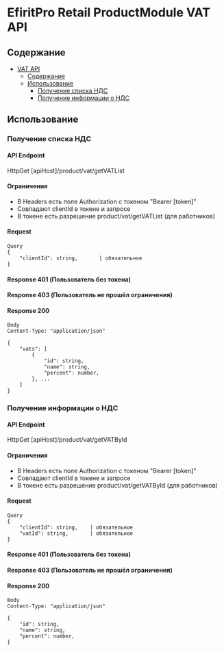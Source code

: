 # <div id="main"> EfiritPro Retail ProductModule VAT API</div>

## <div id="content">Содержание</div>

- [VAT API](#main)
  - [Содержание](#content)
  - [Использование](#usage)
    - [Получение списка НДС](#usage-get-list)
    - [Получение информации о НДС](#usage-get)

## <div id="usage">Использование</div>

### <div id="usage-get-list">Получение списка НДС</div>

#### API Endpoint
HttpGet [apiHost]/product/vat/getVATList

####  Ограничения

- В Headers есть поле Authorization с токеном "Bearer [token]"
- Совпадают clientId в токене и запросе
- В токене есть разрешение product/vat/getVATList (для работников)

####  Request

```
Query
{
    "clientId": string,       | обязательное
}
```

####  Response 401 (Пользователь без токена)
####  Response 403 (Пользователь не прошёл ограничения)
####  Response 200

```
Body
Content-Type: "application/json"

{
    "vats": [
        {
            "id": string,
            "name": string,
            "percent": number,
        }, ...
    ]
}
```

### <div id="usage-get">Получение информации о НДС</div>

#### API Endpoint
HttpGet [apiHost]/product/vat/getVATById

####  Ограничения

- В Headers есть поле Authorization с токеном "Bearer [token]"
- Совпадают clientId в токене и запросе
- В токене есть разрешение product/vat/getVATById (для работников)

####  Request

```
Query
{
    "clientId": string,    | обязательное
    "vatId": string,       | обязательное
}
```

####  Response 401 (Пользователь без токена)
####  Response 403 (Пользователь не прошёл ограничения)
####  Response 200

```
Body
Content-Type: "application/json"

{
    "id": string,
    "name": string,
    "percent": number,
}
```